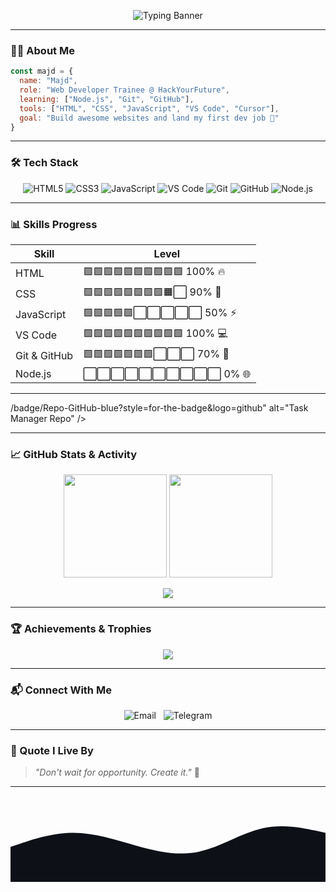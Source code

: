 <!-- 👋 Animated Welcome Banner -->
<p align="center">
  <img src="https://readme-typing-svg.demolab.com?font=Fira+Code&weight=700&size=30&pause=1000&center=true&width=700&lines=Hi+there!+I'm+Majd.;Full-stack+Web+Developer+Trainee+%F0%9F%92%BB;HackYourFuture+Student+%F0%9F%9A%80" alt="Typing Banner" />
</p>

---

### 🧑‍💻 About Me
```js
const majd = {
  name: "Majd",
  role: "Web Developer Trainee @ HackYourFuture",
  learning: ["Node.js", "Git", "GitHub"],
  tools: ["HTML", "CSS", "JavaScript", "VS Code", "Cursor"],
  goal: "Build awesome websites and land my first dev job 🚀"
}
```

---

### 🛠️ Tech Stack

<p align="center">
  <img alt="HTML5" src="https://img.shields.io/badge/HTML5-E34F26?style=for-the-badge&logo=html5&logoColor=white" />
  <img alt="CSS3" src="https://img.shields.io/badge/CSS3-1572B6?style=for-the-badge&logo=css3&logoColor=white" />
  <img alt="JavaScript" src="https://img.shields.io/badge/JavaScript-F7DF1E?style=for-the-badge&logo=javascript&logoColor=black" />
  <img alt="VS Code" src="https://img.shields.io/badge/VS_Code-007ACC?style=for-the-badge&logo=visual-studio-code&logoColor=white" />
  <img alt="Git" src="https://img.shields.io/badge/Git-F05032?style=for-the-badge&logo=git&logoColor=white" />
  <img alt="GitHub" src="https://img.shields.io/badge/GitHub-181717?style=for-the-badge&logo=github&logoColor=white" />
  <img alt="Node.js" src="https://img.shields.io/badge/Node.js-339933?style=for-the-badge&logo=node.js&logoColor=white" />
</p>

---

### 📊 Skills Progress

| Skill        | Level                                                      |
|--------------|------------------------------------------------------------|
| HTML         | 🟩🟩🟩🟩🟩🟩🟩🟩🟩🟩 100% 🔥                                |
| CSS          | 🟩🟩🟩🟩🟩🟩🟩🟩🟧⬜ 90%  🎨                                |
| JavaScript   | 🟩🟩🟩🟩🟩⬜⬜⬜⬜⬜ 50%  ⚡                                |
| VS Code      | 🟩🟩🟩🟩🟩🟩🟩🟩🟩🟩 100% 💻                               |
| Git & GitHub | 🟩🟩🟩🟩🟩🟩🟩⬜⬜⬜ 70%  🐙                               |
| Node.js      | ⬜⬜⬜⬜⬜⬜⬜⬜⬜⬜ 0%   🌐                                |

---

/badge/Repo-GitHub-blue?style=for-the-badge&logo=github" alt="Task Manager Repo" />
 
---

### 📈 GitHub Stats & Activity

<p align="center">
  <img src="https://github-readme-stats.vercel.app/api?username=majdjadalhaq&show_icons=true&theme=dark&count_private=true" height="165" />
  <img src="https://github-readme-streak-stats.herokuapp.com?user=majdjadalhaq&theme=dark" height="165" />
</p>

<p align="center">
  <img src="https://github-readme-activity-graph.vercel.app/graph?username=majdjadalhaq&theme=react-dark" />
</p>

---

### 🏆 Achievements & Trophies

<p align="center">
  <img src="https://github-profile-trophy.vercel.app/?username=majdjadalhaq&theme=darkhub&no-frame=true&column=7&margin-w=10" />
</p>

---

### 📬 Connect With Me

<p align="center">
  <a href="mailto:majdhamde1901@gmail.com" target="_blank" rel="noopener noreferrer" style="text-decoration:none;">
    <img src="https://img.shields.io/badge/Gmail-D14836?style=for-the-badge&logo=gmail&logoColor=white" alt="Email" />
  </a>
  &nbsp;
  <a href="https://t.me/majdjadalhaq" target="_blank" rel="noopener noreferrer" style="text-decoration:none;">
    <img src="https://img.shields.io/badge/Telegram-2CA5E0?style=for-the-badge&logo=telegram&logoColor=white" alt="Telegram" />
  </a>
</p>

---

### 💬 Quote I Live By

> _"Don't wait for opportunity. Create it."_ 🚀

---

<!-- 🌊 Wave Divider -->
<p align="center" style="margin-top:40px;">
  <svg width="100%" height="100" viewBox="0 0 1440 320" preserveAspectRatio="none" xmlns="http://www.w3.org/2000/svg">
    <path fill="#0d1117" fill-opacity="1" d="M0,160L48,144C96,128,192,96,288,96C384,96,480,128,576,154.7C672,181,768,203,864,181.3C960,160,1056,96,1152,74.7C1248,53,1344,75,1392,85.3L1440,96L1440,320L1392,320C1344,320,1248,320,1152,320C1056,320,960,320,864,320C768,320,672,320,576,320C480,320,384,320,288,320C192,320,96,320,48,320L0,320Z"/>
  </svg>
</p>
